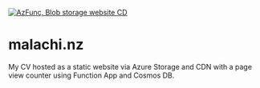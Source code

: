 [![AzFunc, Blob storage website CD](https://github.com/MalachiMcintosh/malachi.nz/actions/workflows/main.yml/badge.svg)](https://github.com/MalachiMcintosh/malachi.nz/actions/workflows/main.yml)

# malachi.nz
My CV hosted as a static website via Azure Storage and CDN with a page view counter using Function App and Cosmos DB.
